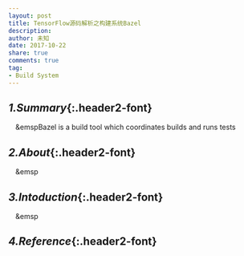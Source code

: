 ```yaml
---
layout: post
title: TensorFlow源码解析之构建系统Bazel
description: 
author: 未知
date: 2017-10-22
share: true
comments: true
tag:
- Build System
---
```

## *1.Summary*{:.header2-font}
&emsp;&emspBazel is a build tool which coordinates builds and runs tests
## *2.About*{:.header2-font}
&emsp;&emsp
## *3.Intoduction*{:.header2-font}
&emsp;&emsp
## *4.Reference*{:.header2-font}
